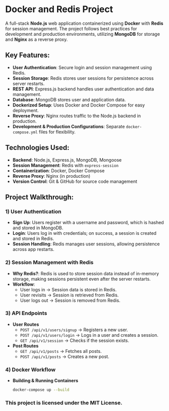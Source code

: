# Docker and Redis Project
A full-stack **Node.js** web application containerized using **Docker** with **Redis** for session management. The project follows best practices for development and production environments, utilizing **MongoDB** for storage and **Nginx** as a reverse proxy.

## Key Features:
- **User Authentication**: Secure login and session management using Redis.
- **Session Storage**: Redis stores user sessions for persistence across server restarts.
- **REST API**: Express.js backend handles user authentication and data management.
- **Database**: MongoDB stores user and application data.
- **Dockerized Setup**: Uses Docker and Docker Compose for easy deployment.
- **Reverse Proxy**: Nginx routes traffic to the Node.js backend in production.
- **Development & Production Configurations**: Separate `docker-compose.yml` files for flexibility.

## Technologies Used:
- **Backend**: Node.js, Express.js, MongoDB, Mongoose
- **Session Management**: Redis with `express-session`
- **Containerization**: Docker, Docker Compose
- **Reverse Proxy**: Nginx (in production)
- **Version Control**: Git & GitHub for source code management

## Project Walkthrough:

### 1) User Authentication
- **Sign Up**: Users register with a username and password, which is hashed and stored in MongoDB.
- **Login**: Users log in with credentials; on success, a session is created and stored in Redis.
- **Session Handling**: Redis manages user sessions, allowing persistence across app restarts.

### 2) Session Management with Redis
- **Why Redis?**: Redis is used to store session data instead of in-memory storage, making sessions persistent even after the server restarts.
- **Workflow**:
  - User logs in → Session data is stored in Redis.
  - User revisits → Session is retrieved from Redis.
  - User logs out → Session is removed from Redis.

### 3) API Endpoints
- **User Routes**
  - `POST /api/v1/users/signup` → Registers a new user.
  - `POST /api/v1/users/login` → Logs in a user and creates a session.
  - `GET /api/v1/session` → Checks if the session exists.
- **Post Routes**
  - `GET /api/v1/posts` → Fetches all posts.
  - `POST /api/v1/posts` → Creates a new post.

### 4) Docker Workflow
- **Building & Running Containers**
  ```sh
  docker-compose up --build
### This project is licensed under the MIT License.
